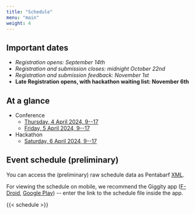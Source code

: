 ```yaml
---
title: "Schedule"
menu: "main"
weight: 4
---
```


## Important dates

- *Registration opens: September 14th*
- *Registration and submission closes: midnight October 22nd*
- *Registration and submission feedback: November 1st*
- **Late Registration opens, with hackathon waiting list: November 6th**

## At a glance
- Conference
  - [Thursday, 4 April 2024, 9--17](#2024-04-04)
  - [Friday, 5 April 2024, 9--17](#2024-04-05)
- Hackathon
  - [Saturday, 6 April 2024, 9--17](#2024-04-06)

## Event schedule (preliminary)

You can access the (preliminary) raw schedule data as Pentabarf [XML](/sched/distribits2024.xml).

For viewing the schedule on mobile, we recommend the Giggity app ([F-Droid](https://f-droid.org/packages/net.gaast.giggity/), [Google Play](https://play.google.com/store/apps/details?id=net.gaast.giggity)) -- enter the link to the schedule file inside the app.

{{< schedule >}}
